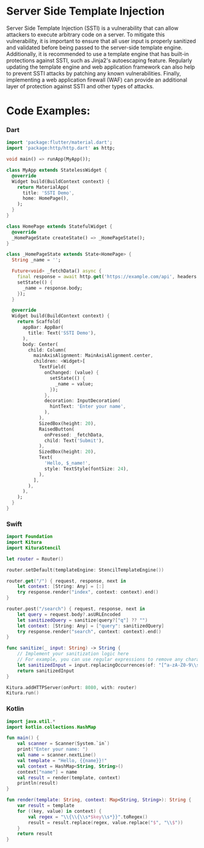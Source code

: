 
# Server Side Template Injection

Server Side Template Injection (SSTI) is a vulnerability that can allow attackers to execute arbitrary code on a server. To mitigate this vulnerability, it is important to ensure that all user input is properly sanitized and validated before being passed to the server-side template engine. Additionally, it is recommended to use a template engine that has built-in protections against SSTI, such as Jinja2's autoescaping feature. Regularly updating the template engine and web application framework can also help to prevent SSTI attacks by patching any known vulnerabilities. Finally, implementing a web application firewall (WAF) can provide an additional layer of protection against SSTI and other types of attacks.

# Code Examples:

### Dart

```dart
import 'package:flutter/material.dart';
import 'package:http/http.dart' as http;

void main() => runApp(MyApp());

class MyApp extends StatelessWidget {
  @override
  Widget build(BuildContext context) {
    return MaterialApp(
      title: 'SSTI Demo',
      home: HomePage(),
    );
  }
}

class HomePage extends StatefulWidget {
  @override
  _HomePageState createState() => _HomePageState();
}

class _HomePageState extends State<HomePage> {
  String _name = '';

  Future<void> _fetchData() async {
    final response = await http.get('https://example.com/api', headers: {'name': _name});
    setState(() {
      _name = response.body;
    });
  }

  @override
  Widget build(BuildContext context) {
    return Scaffold(
      appBar: AppBar(
        title: Text('SSTI Demo'),
      ),
      body: Center(
        child: Column(
          mainAxisAlignment: MainAxisAlignment.center,
          children: <Widget>[
            TextField(
              onChanged: (value) {
                setState(() {
                  _name = value;
                });
              },
              decoration: InputDecoration(
                hintText: 'Enter your name',
              ),
            ),
            SizedBox(height: 20),
            RaisedButton(
              onPressed: _fetchData,
              child: Text('Submit'),
            ),
            SizedBox(height: 20),
            Text(
              'Hello, $_name!',
              style: TextStyle(fontSize: 24),
            ),
          ],
        ),
      ),
    );
  }
}
```

### Swift

```swift
import Foundation
import Kitura
import KituraStencil

let router = Router()

router.setDefault(templateEngine: StencilTemplateEngine())

router.get("/") { request, response, next in
    let context: [String: Any] = [:]
    try response.render("index", context: context).end()
}

router.post("/search") { request, response, next in
    let query = request.body?.asURLEncoded
    let sanitizedQuery = sanitize(query?["q"] ?? "")
    let context: [String: Any] = ["query": sanitizedQuery]
    try response.render("search", context: context).end()
}

func sanitize(_ input: String) -> String {
    // Implement your sanitization logic here
    // For example, you can use regular expressions to remove any characters that are not alphanumeric or whitespace
    let sanitizedInput = input.replacingOccurrences(of: "[^a-zA-Z0-9\\s]", with: "", options: .regularExpression)
    return sanitizedInput
}

Kitura.addHTTPServer(onPort: 8080, with: router)
Kitura.run()
```

### Kotlin

```kotlin
import java.util.*
import kotlin.collections.HashMap

fun main() {
    val scanner = Scanner(System.`in`)
    print("Enter your name: ")
    val name = scanner.nextLine()
    val template = "Hello, {{name}}!"
    val context = HashMap<String, String>()
    context["name"] = name
    val result = render(template, context)
    println(result)
}

fun render(template: String, context: Map<String, String>): String {
    var result = template
    for ((key, value) in context) {
        val regex = "\\{\\{\\s*$key\\s*}}".toRegex()
        result = result.replace(regex, value.replace("$", "\\$"))
    }
    return result
}
```
